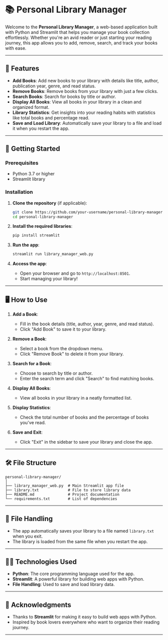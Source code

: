 
# 📚 Personal Library Manager

Welcome to the **Personal Library Manager**, a web-based application built with Python and Streamlit that helps you manage your book collection effortlessly. Whether you're an avid reader or just starting your reading journey, this app allows you to add, remove, search, and track your books with ease.

---

## 🌟 Features

- **Add Books**: Add new books to your library with details like title, author, publication year, genre, and read status.
- **Remove Books**: Remove books from your library with just a few clicks.
- **Search Books**: Search for books by title or author.
- **Display All Books**: View all books in your library in a clean and organized format.
- **Library Statistics**: Get insights into your reading habits with statistics like total books and percentage read.
- **Save and Load Library**: Automatically save your library to a file and load it when you restart the app.

---

## 🚀 Getting Started

### Prerequisites
- Python 3.7 or higher
- Streamlit library

### Installation

1. **Clone the repository** (if applicable):
   ```bash
   git clone https://github.com/your-username/personal-library-manager.git
   cd personal-library-manager
   ```

2. **Install the required libraries**:
   ```bash
   pip install streamlit
   ```

3. **Run the app**:
   ```bash
   streamlit run library_manager_web.py
   ```

4. **Access the app**:
   - Open your browser and go to `http://localhost:8501`.
   - Start managing your library!

---

## 🖥️ How to Use

1. **Add a Book**:
   - Fill in the book details (title, author, year, genre, and read status).
   - Click "Add Book" to save it to your library.

2. **Remove a Book**:
   - Select a book from the dropdown menu.
   - Click "Remove Book" to delete it from your library.

3. **Search for a Book**:
   - Choose to search by title or author.
   - Enter the search term and click "Search" to find matching books.

4. **Display All Books**:
   - View all books in your library in a neatly formatted list.

5. **Display Statistics**:
   - Check the total number of books and the percentage of books you've read.

6. **Save and Exit**:
   - Click "Exit" in the sidebar to save your library and close the app.

---

## 🛠️ File Structure

```
personal-library-manager/
│
├── library_manager_web.py  # Main Streamlit app file
├── library.txt             # File to store library data
├── README.md               # Project documentation
└── requirements.txt        # List of dependencies
```

---

## 📂 File Handling

- The app automatically saves your library to a file named `library.txt` when you exit.
- The library is loaded from the same file when you restart the app.

---

## 🧑‍💻 Technologies Used

- **Python**: The core programming language used for the app.
- **Streamlit**: A powerful library for building web apps with Python.
- **File Handling**: Used to save and load library data.

---


## 🙏 Acknowledgments

- Thanks to **Streamlit** for making it easy to build web apps with Python.
- Inspired by book lovers everywhere who want to organize their reading journey.

---

